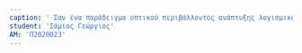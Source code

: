 ```yaml
---
caption: ' Σαν ένα παράδειγμα οπτικού περιβάλλοντος ανάπτυξης λογισμικού μπορεί να θεωρηθεί το MIT Scratch. Η συγκεκριμένη πλατφόρμα οπτικού προγραμματισμού, προσφέρει την δυνατότητα ανάπτυξης προγραμμάτων δια της τοποθέτησης μπλόκ τα οποία αναπαραστούν εντολές και της αλληλοσύνδεσης αυτών. Είναι άκρως ιδανική για αρχάριους χρήστες οι οποίοι δεν έχουν ιδιαίτερη εμπειρία στον προγραμματισμό ή/και κατέχουν περιορισμένες γνώσεις όσον αφορά γλώσσες προγραμματισμού, συντακτικό και συναφή στοιχειώδη μέρη ενός προγράμματος. Η σύνδεση των μπλόκ αυτών επίσης είναι εύκολη, καθότι ουσιαστικά ο χρήστης παρατηρώντας τα σχήματα των μπλόκ μπορεί να τα ενώσει σαν ένα πάζλ, όπου ένα κομμάτι έχει συγκεκριμένο σχήμα και συνδέεται με ένα άλλο συγκεκριμένο κομμάτι. Στο άλλο άκρο, υπάρχουν προχωρημένοι χρήστες που κατέχουν εμπειρία και γνώσεις, μεγαλύτερης κλίμακος από έναν αρχάριο χρήστη και είναι σε θέση να δημιουργούν εργαλεία και λογισμικό, με τρανό παράδειγμα να είναι η περίπτωση των Linux. Έκέι, διάφοροι χρήστες δημιουργούν πακέτα τα οποία εξυπηρετούν διάφορους σκοπούς αλλά επίσης μπορούν να δημιουργούν διανομές του συγκεκριμένου λειτουργικού, πράγμα το οποίο απαιτεί προχωρημένες γνώσεις επί του προγραμματισμού. Στην περίπτωση αυτή, υπάρχει απευθείας πρόσβαση σε πηγαίο κώδικα. '
student: 'Σάμιος Γεώργιος'
AM: 'Π2020023'
---
```

